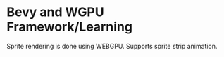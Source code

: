 # Bevy and WGPU Framework/Learning

Sprite rendering is done using WEBGPU. Supports sprite strip animation.
